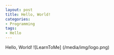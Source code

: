 ```yaml
---
layout: post
title: Hello, World!
categories:
- Programming
tags:
- Hello
---
```

Hello, World!
![LearnToMe] (/media/img/logo.png) 

